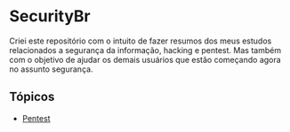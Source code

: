 # SecurityBr
Criei este repositório com o intuito de fazer resumos dos meus estudos relacionados a segurança da informação, hacking e pentest. Mas também com o objetivo de ajudar os demais usuários que estão começando agora no assunto segurança.


## Tópicos

- [Pentest](.Assuntos/Pentest)
